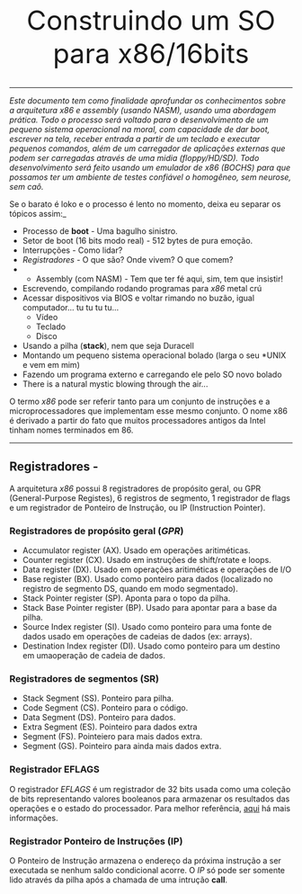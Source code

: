 <p align="center">
<font size="14">Construindo um SO  para x86/16bits</font>
<br><br>
</p>

__________________________________




_Este documento tem como finalidade aprofundar os conhecimentos sobre a arquitetura x86 e assembly (usando NASM), usando uma abordagem prática. Todo o processo será voltado para o desenvolvimento de um pequeno sistema operacional na moral, com capacidade de dar boot, escrever na tela, receber entrada a partir de um teclado e executar pequenos comandos, além de um carregador de aplicações externas que podem ser carregadas através de uma midia (floppy/HD/SD). Todo desenvolvimento será feito usando um emulador de x86 (BOCHS) para que possamos ter um ambiente de testes confiável o homogêneo, sem neurose, sem caô._

Se o barato é loko e o processo é lento no momento, deixa eu separar os tópicos assim:_

* Processo de __boot__ - Uma bagulho sinistro.
* Setor de boot (16 bits modo real) - 512 bytes de pura emoção.
* Interrupções - Como lidar?
* _Registradores_ - O que são? Onde vivem? O que comem?
* * Assembly (com NASM) - Tem que ter fé aqui, sim, tem que insistir!
* Escrevendo, compilando rodando programas para _x86_ metal crú
* Acessar dispositivos via BIOS e voltar rimando no buzão, igual computador... tu tu tu tu...
  * Vídeo
  * Teclado
  * Disco
* Usando a pilha (__stack__), nem que seja Duracell
* Montando um pequeno sistema operacional bolado (larga o seu *UNIX e vem em mim)
* Fazendo um programa externo e carregando ele pelo SO novo bolado
* There is a natural mystic blowing through the air...

O termo _x86_ pode ser referir tanto para um conjunto de instruções e a microprocessadores que implementam esse mesmo conjunto. O nome x86 é derivado a partir do fato que muitos processadores antigos da Intel tinham nomes terminados em 86.
__________________________________

## __Registradores__ - 

A arquitetura _x86_ possui 8 registradores de propósito geral, ou GPR (General-Purpose Registes), 6 registros de segmento, 1 registrador de flags e um registrador de Ponteiro de Instrução, ou IP (Instruction Pointer).

###  Registradores de propósito geral (_GPR_)
* Accumulator register (AX). Usado em operações aritiméticas.
* Counter register (CX). Usado em instruções de shift/rotate e loops.
* Data register (DX). Usado em operações aritiméticas e operações de I/O
* Base register (BX). Usado como ponteiro para dados (localizado no registro de segmento DS, quando em modo segmentado).
* Stack Pointer register (SP). Aponta para o topo da pilha.
* Stack Base Pointer register (BP). Usado para apontar para a base da pilha.
* Source Index register (SI). Usado como ponteiro para uma fonte de dados usado em operações de cadeias de dados (ex: arrays).
* Destination Index register (DI). Usado como ponteiro para um destino em umaoperação de cadeia de dados.

### Registradores de segmentos (SR)

* Stack Segment (SS). Ponteiro para pilha.
* Code Segment (CS). Ponteiro para o código.
* Data Segment (DS). Ponteiro para dados.
* Extra Segment (ES). Pointeiro para dados extra
* Segment (FS). Pointeiero para mais dados extra.
* Segment (GS). Pointeiro para ainda mais dados extra.


###  Registrador EFLAGS

O registrador _EFLAGS_ é um registrador de 32 bits usada como uma coleção de bits representando valores booleanos para armazenar os resultados das operações e o estado do processador. Para melhor referência, [aqui](https://en.wikibooks.org/wiki/X86_Assembly/X86_Architecture#EFLAGS_Register) há mais informações.


###  Registrador Ponteiro de Instruções (IP)

O Ponteiro de Instrução armazena o endereço da próxima instrução a ser executada se nenhum saldo condicional acorre. O _IP_ só pode ser somente lido através da pilha após a chamada de uma intrução __call__.
